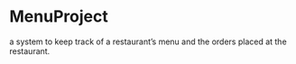 # MenuProject
 a system to keep track of a restaurant’s menu and the orders placed at the restaurant.
